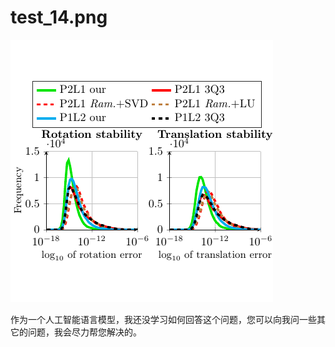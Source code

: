 # test_14.png

![test_14.png](../../../eval_dataset/images/test_14.png)

作为一个人工智能语言模型，我还没学习如何回答这个问题，您可以向我问一些其它的问题，我会尽力帮您解决的。
